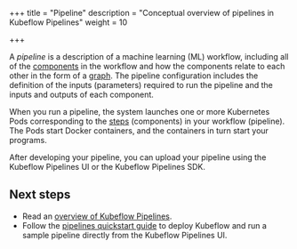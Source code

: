 +++
title = "Pipeline"
description = "Conceptual overview of pipelines in Kubeflow Pipelines"
weight = 10
                    
+++

A *pipeline* is a description of a machine learning (ML) workflow, including all
of the [components](/docs/components/pipelines/overview/concepts/component/) in the workflow and how the components relate to each other in
the form of a [graph](/docs/components/pipelines/concepts/graph/). The pipeline
configuration includes the definition of the inputs (parameters) required to run
the pipeline and the inputs and outputs of each component.

When you run a pipeline, the system launches one or more Kubernetes Pods
corresponding to the [steps](/docs/components/pipelines/overview/concepts/step/) (components) in your workflow (pipeline). The Pods
start Docker containers, and the containers in turn start your programs.

After developing your pipeline, you can upload your pipeline using the Kubeflow Pipelines UI or the Kubeflow Pipelines SDK.

## Next steps

* Read an [overview of Kubeflow Pipelines](/docs/components/pipelines/pipelines-overview/).
* Follow the [pipelines quickstart guide](/docs/components/pipelines/pipelines-quickstart/) 
  to deploy Kubeflow and run a sample pipeline directly from the Kubeflow 
  Pipelines UI.
